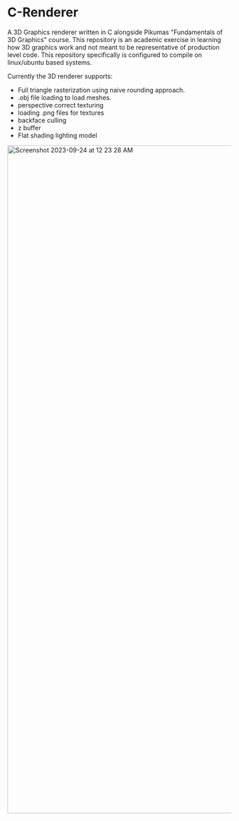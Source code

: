 # C-Renderer
A 3D Graphics renderer written in C alongside Pikumas "Fundamentals of 3D Graphics" course. This repository is an academic exercise in learning how 3D graphics work and not meant to be representative of production level code. This repository specifically is configured to compile on linux/ubuntu based systems. 

Currently the 3D renderer supports:
- Full triangle rasterization using naive rounding approach.
- .obj file loading to load meshes.
- perspective correct texturing
- loading .png files for textures
- backface culling
- z buffer
- Flat shading lighting model
<img width="1501" alt="Screenshot 2023-09-24 at 12 23 28 AM" src="https://github.com/BeyondBelief96/C-Renderer-MacOS/assets/50305220/2f2a9a27-b1f7-4858-acd4-3ca8330cdb6e">

